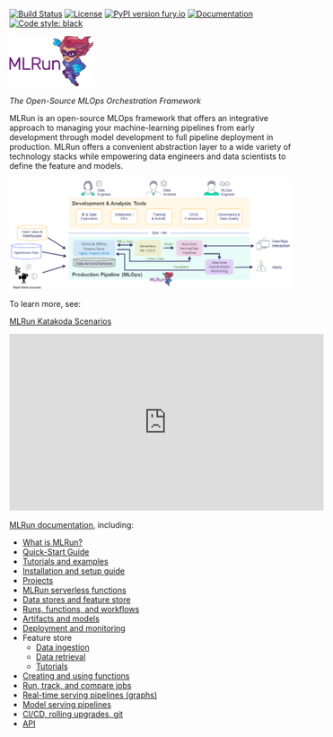 <a id="top"></a>
[![Build Status](https://github.com/mlrun/mlrun/workflows/CI/badge.svg)](https://github.com/mlrun/mlrun/actions)
[![License](https://img.shields.io/badge/License-Apache%202.0-blue.svg)](https://opensource.org/licenses/Apache-2.0)
[![PyPI version fury.io](https://badge.fury.io/py/mlrun.svg)](https://pypi.python.org/pypi/mlrun/)
[![Documentation](https://readthedocs.org/projects/mlrun/badge/?version=latest)](https://mlrun.readthedocs.io/en/latest/?badge=latest)
[![Code style: black](https://img.shields.io/badge/code%20style-black-000000.svg)](https://github.com/psf/black)

<p align="left"><img src="docs/_static/images/MLRun-logo.png" alt="MLRun logo" width="150"/></p>

*The Open-Source MLOps Orchestration Framework*

MLRun is an open-source MLOps framework that offers an integrative approach to managing your machine-learning pipelines from early development through model development to full pipeline deployment in production.
MLRun offers a convenient abstraction layer to a wide variety of technology stacks while empowering data engineers and data scientists to define the feature and models.

![pipeline](./docs/_static/images/pipeline.png)

To learn more, see:

[MLRun Katakoda Scenarios](https://www.katacoda.com/mlrun)

<iframe width="560" height="315"  src="https://www.youtube.com/embed/O6g1pJJ609U" frameborder="0" allowfullscreen></iframe>

[MLRun documentation](https://https://docs.mlrun.org/en/latest/index.html), including:
- [What is MLRun?](https://docs.mlrun.org/en/latest/architecture.html)
- [Quick-Start Guide](https://docs.mlrun.org/en/latest/quick-start.html)
- [Tutorials and examples](https://docs.mlrun.org/en/latest/howto/index.html)
- [Installation and setup guide](https://docs.mlrun.org/en/latest/install.html)
- [Projects](https://docs.mlrun.org/en/latest/projects/project.html)
- [MLRun serverless functions](https://docs.mlrun.org/en/latest/concepts/functions-concepts.html)
- [Data stores and feature store](https://docs.mlrun.org/en/latest/concepts/data-feature-store.html)
- [Runs, functions, and workflows](https://docs.mlrun.org/en/latest/concepts/runs-experiments-workflows.html)
- [Artifacts and models](https://docs.mlrun.org/en/latest/store/artifacts.html)
- [Deployment and monitoring](https://docs.mlrun.org/en/latest/concepts/deployment-monitoring.html)
- Feature store
   - [Data ingestion](https://docs.mlrun.org/en/latest/feature-store/feature-store-data-ingestion.html)
   - [Data retrieval](https://docs.mlrun.org/en/latest/feature-store/feature-store-data-retrieval.html)
   - [Tutorials](https://docs.mlrun.org/en/latest/feature-store/feature-store-tutorials.html)
- [Creating and using functions](https://docs.mlrun.org/en/latest/runtimes/functions.html)
- [Run, track, and compare jobs](https://docs.mlrun.org/en/latest/runtimes/run-track-compare-jobs.html)
- [Real-time serving pipelines (graphs)](https://docs.mlrun.org/en/latest/serving/serving-graph.html)
- [Model serving pipelines](https://docs.mlrun.org/en/latest/serving/build-graph-model-serving.html)
- [CI/CD, rolling upgrades, git](https://docs.mlrun.org/en/latest/model_monitoring/ci-cd-rolling-upgrades-git.html)
- [API](https://docs.mlrun.org/en/latest/api/index.html)
